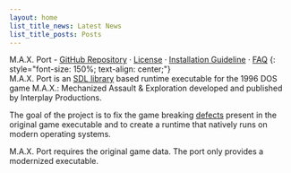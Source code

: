 ```yaml
---
layout: home
list_title_news: Latest News
list_title_posts: Posts
---
```


M.A.X. Port - [GitHub Repository](https://github.com/klei1984/max) · [License](license.md) · [Installation Guideline](install.md) · [FAQ](faq.md)
{: style="font-size: 150%; text-align: center;"}
<br>
M.A.X. Port is an [SDL library](https://wiki.libsdl.org/) based runtime executable for the 1996 DOS game M.A.X.: Mechanized Assault & Exploration developed and published by Interplay Productions.

The goal of the project is to fix the game breaking [defects](defects.md) present in the original game executable and to create a runtime that natively runs on modern operating systems.

M.A.X. Port requires the original game data. The port only provides a modernized executable.
